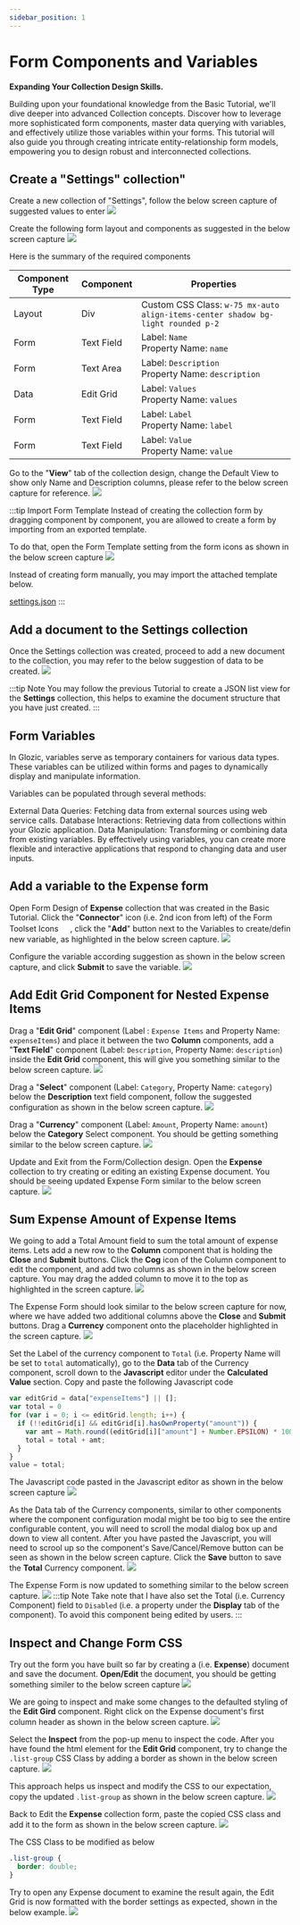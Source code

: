 ```yaml
---
sidebar_position: 1
---
```


# Form Components and Variables

**Expanding Your Collection Design Skills.**

Building upon your foundational knowledge from the Basic Tutorial, we'll dive deeper into advanced Collection concepts. Discover how to leverage more sophisticated form components, master data querying with variables, and effectively utilize those variables within your forms. This tutorial will also guide you through creating intricate entity-relationship form models, empowering you to design robust and interconnected collections.

## Create a "Settings" collection"

Create a new collection of "Settings", follow the below screen capture of suggested values to enter
![](./img/collection-settings-create.png)

Create the following form layout and components as suggested in the below screen capture
![](./img/collection-settings-create-2.png)

Here is the summary of the required components

| Component Type | Component | Properties |
| -- | -- | -- |
| Layout | Div | Custom CSS Class: `w-75 mx-auto align-items-center shadow bg-light rounded p-2`|
| Form | Text Field | Label: `Name` <br/> Property Name: `name` |
| Form | Text Area | Label: `Description` <br/> Property Name: `description` |
| Data | Edit Grid | Label: `Values` <br/> Property Name: `values` |
| Form | Text Field | Label: `Label` <br/> Property Name: `label` |
| Form | Text Field | Label: `Value` <br/> Property Name: `value` |

Go to the "**View**" tab of the collection design, change the Default View to show only Name and Description columns, please refer to the below screen capture for reference.
![](./img/collection-settings-create-3.png)

:::tip Import Form Template
Instead of creating the collection form by dragging component by component, you are allowed to create a form by importing from an exported template.

To do that, open the Form Template setting from the form icons as shown in the below screen capture
![](./img/collection-settings-create-4.png)

Instead of creating form manually, you may import the attached template below.

[settings.json](./assets/settings.json)
:::

## Add a document to the Settings collection

Once the Settings collection was created, proceed to add a new document to the collection, you may refer to the below suggestion of data to be created.
![](./img/collection-settings-create-5.png)

:::tip Note
You may follow the previous Tutorial to create a JSON list view for the **Settings** collection, this helps to examine the document structure that you have just created.
:::

## Form Variables

In Glozic, variables serve as temporary containers for various data types. These variables can be utilized within forms and pages to dynamically display and manipulate information.

Variables can be populated through several methods:

External Data Queries: Fetching data from external sources using web service calls.
Database Interactions: Retrieving data from collections within your Glozic application.
Data Manipulation: Transforming or combining data from existing variables.
By effectively using variables, you can create more flexible and interactive applications that respond to changing data and user inputs.

## Add a variable to the Expense form

Open Form Design of **Expense** collection that was created in the Basic Tutorial. Click the "**Connector**" icon (i.e. 2nd icon from left) of the Form Toolset Icons <img src="/img/Form-Toolset-Icons.png" height="17"/>, click the "**Add**" button next to the Variables to create/defin new variable, as highlighted in the below screen capture.
![](./img/collection-settings-create-6.png)

Configure the variable according suggestion as shown in the below screen capture, and click **Submit** to save the variable.
![](./img/collection-settings-create-7.png)

## Add Edit Grid Component for Nested Expense Items

Drag a "**Edit Grid**" component (Label : `Expense Items` and Property Name: `expenseItems`) and place it between the two **Column** components, add a "**Text Field**" component (Label: `Description`, Property Name: `description`) inside the **Edit Grid** component, this will give you something similar to the below screen capture.
![](./img/collection-settings-create-8.png)

Drag a "**Select**" component (Label: `Category`, Property Name: `category`) below the **Description** text field component, follow the suggested configuration as shown in the below screen capture.
![](./img/collection-settings-create-9.png)

Drag a "**Currency**" component (Label: `Amount`, Property Name: `amount`) below the **Category** Select component. You should be getting something similar to the below screen capture.
![](./img/collection-settings-create-10.png)

Update and Exit from the Form/Collection design. Open the **Expense** collection to try creating or editing an existing Expense document. You should be seeing updated Expense Form similar to the below screen capture.
![](./img/collection-settings-create-11.png)

## Sum Expense Amount of Expense Items
We going to add a Total Amount field to sum the total amount of expense items. Lets add a new row to the **Column** component that is holding the **Close** and **Submit** buttons. Click the **Cog** icon of the Column component to edit the component, and add two columns as shown in the below screen capture. You may drag the added column to move it to the top as highlighted in the screen capture.
![](./img/collection-settings-create-12.png)

The Expense Form should look similar to the below screen capture for now, where we have added two additional columns above the **Close** and **Submit** buttons. Drag a **Currency** component onto the placeholder highlighted in the screen capture.
![](./img/collection-settings-create-13.png)

Set the Label of the currency component to `Total` (i.e. Property Name will be set to `total` automatically), go to the **Data** tab of the Currency component, scroll down to the **Javascript** editor under the **Calculated Value** section. Copy and paste the following Javascript code
```javascript showLineNumbers
var editGrid = data["expenseItems"] || [];
var total = 0
for (var i = 0; i <= editGrid.length; i++) {
  if (!!editGrid[i] && editGrid[i].hasOwnProperty("amount")) {
    var amt = Math.round((editGrid[i]["amount"] + Number.EPSILON) * 100) / 100;
    total = total + amt;
  }
}
value = total;
```
The Javascript code pasted in the Javascript editor as shown in the below screen capture
![](./img/collection-settings-create-14.png)

As the Data tab of the Currency components, similar to other components where the component configuration modal might be too big to see the entire configurable content, you will need to scroll the modal dialog box up and down to view all content. After you have pasted the Javascript, you will need to scrool up so the component's Save/Cancel/Remove button can be seen as shown in the below screen capture. Click the **Save** button to save the **Total** Currency component.
![](./img/collection-settings-create-15.png)

The Expense Form is now updated to something similar to the below screen capture.
![](./img/collection-settings-create-16.png)
:::tip Note
Take note that I have also set the Total (i.e. Currency Component) field to `Disabled` (i.e. a property under the **Display** tab of the component). To avoid this component being edited by users.
:::

## Inspect and Change Form CSS

Try out the form you have built so far by creating a (i.e. **Expense**) document and save the document. **Open/Edit** the document, you should be getting something similer to the below screen capture
![](./img/Form-Inspect-1.png)

We are going to inspect and make some changes to the defaulted styling of the **Edit Gird** component. Right click on the Expense document's first column header as shown in the below screen capture.
![](./img/Form-Inspect-2.png)

Select the **Inspect** from the pop-up menu to inspect the code. After you have found the html element for the **Edit Grid** component, try to change the `.list-group` CSS Class by adding a border as shown in the below screen capture.
![](./img/Form-Inspect-3.png)

This approach helps us inspect and modify the CSS to our expectation, copy the updated `.list-group` as shown in the below screen capture.
![](./img/Form-Inspect-4.png)

Back to Edit the **Expense** collection form, paste the copied CSS class and add it to the form as shown in the below screen capture.
![](./img/Form-Inspect-5.png)

The CSS Class to be modified as below
```CSS
.list-group {
  border: double;
}
```

Try to open any Expense document to examine the result again, the Edit Grid is now formatted with the border settings as expected, shown in the below example.
![](./img/Form-Inspect-6.png)